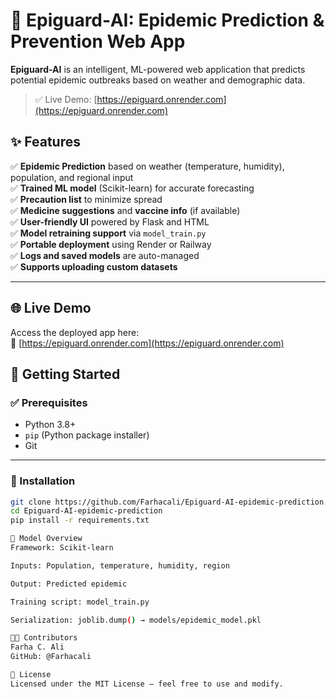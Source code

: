 # 🧠 Epiguard‑AI: Epidemic Prediction & Prevention Web App

**Epiguard-AI** is an intelligent, ML-powered web application that predicts potential epidemic outbreaks based on weather and demographic data.

> ✅ Live Demo: [https://epiguard.onrender.com](https://epiguard.onrender.com)  

## ✨ Features

✅ **Epidemic Prediction** based on weather (temperature, humidity), population, and regional input  
✅ **Trained ML model** (Scikit-learn) for accurate forecasting   
✅ **Precaution list** to minimize spread  
✅ **Medicine suggestions** and **vaccine info** (if available)  
✅ **User-friendly UI** powered by Flask and HTML  
✅ **Model retraining support** via `model_train.py`  
✅ **Portable deployment** using Render or Railway  
✅ **Logs and saved models** are auto-managed   
✅ **Supports uploading custom datasets**

---

## 🌐 Live Demo

Access the deployed app here:  
🔗 [https://epiguard.onrender.com](https://epiguard.onrender.com)


## 🚀 Getting Started

### ✅ Prerequisites

- Python 3.8+
- `pip` (Python package installer)
- Git

---

### 🔧 Installation

```bash
git clone https://github.com/Farhacali/Epiguard-AI-epidemic-prediction.git
cd Epiguard-AI-epidemic-prediction
pip install -r requirements.txt

🤖 Model Overview
Framework: Scikit-learn

Inputs: Population, temperature, humidity, region

Output: Predicted epidemic

Training script: model_train.py

Serialization: joblib.dump() → models/epidemic_model.pkl

👩‍💻 Contributors
Farha C. Ali
GitHub: @Farhacali

📜 License
Licensed under the MIT License – feel free to use and modify.
